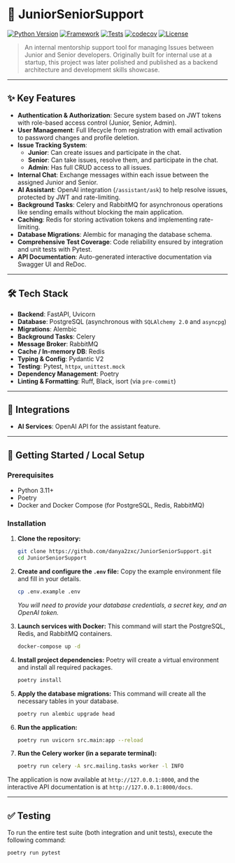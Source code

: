 # 🧠 JuniorSeniorSupport

[![Python Version](https://img.shields.io/badge/Python-3.11+-blue.svg)](https://www.python.org/downloads/)
[![Framework](https://img.shields.io/badge/Framework-FastAPI-green.svg)](https://fastapi.tiangolo.com/)
[![Tests](https://img.shields.io/badge/Tests-Pytest-informational.svg)](https://pytest.org/)
[![codecov](https://codecov.io/gh/danya2zxc/JuniorSeniorSupport/graph/badge.svg)](https://codecov.io/gh/danya2zxc/JuniorSeniorSupport)
[![License](https://img.shields.io/badge/License-MIT-yellow.svg)](LICENSE)


> An internal mentorship support tool for managing Issues between Junior and Senior developers. Originally built for internal use at a startup, this project was later polished and published as a backend architecture and development skills showcase.

---

## ✨ Key Features

- **Authentication & Authorization**: Secure system based on JWT tokens with role-based access control (Junior, Senior, Admin).
- **User Management**: Full lifecycle from registration with email activation to password changes and profile deletion.
- **Issue Tracking System**:
  - **Junior**: Can create issues and participate in the chat.
  - **Senior**: Can take issues, resolve them, and participate in the chat.
  - **Admin**: Has full CRUD access to all issues.
- **Internal Chat**: Exchange messages within each issue between the assigned Junior and Senior.
- **AI Assistant**: OpenAI integration (`/assistant/ask`) to help resolve issues, protected by JWT and rate-limiting.
- **Background Tasks**: Celery and RabbitMQ for asynchronous operations like sending emails without blocking the main application.
- **Caching**: Redis for storing activation tokens and implementing rate-limiting.
- **Database Migrations**: Alembic for managing the database schema.
- **Comprehensive Test Coverage**: Code reliability ensured by integration and unit tests with Pytest.
- **API Documentation**: Auto-generated interactive documentation via Swagger UI and ReDoc.

---

## 🛠️ Tech Stack

- **Backend**: FastAPI, Uvicorn
- **Database**: PostgreSQL (asynchronous with `SQLAlchemy 2.0` and `asyncpg`)
- **Migrations**: Alembic
- **Background Tasks**: Celery
- **Message Broker**: RabbitMQ
- **Cache / In-memory DB**: Redis
- **Typing & Config**: Pydantic V2
- **Testing**: Pytest, `httpx`, `unittest.mock`
- **Dependency Management**: Poetry
- **Linting & Formatting**: Ruff, Black, isort (via `pre-commit`)

---

## 🔌 Integrations

- **AI Services**: OpenAI API for the assistant feature.

---

## 🚀 Getting Started / Local Setup

### Prerequisites
- Python 3.11+
- Poetry
- Docker and Docker Compose (for PostgreSQL, Redis, RabbitMQ)

### Installation

1.  **Clone the repository:**
    ```bash
    git clone https://github.com/danya2zxc/JuniorSeniorSupport.git
    cd JuniorSeniorSupport
    ```

2.  **Create and configure the `.env` file:**
    Copy the example environment file and fill in your details.
    ```bash
    cp .env.example .env
    ```
    *You will need to provide your database credentials, a secret key, and an OpenAI token.*

3.  **Launch services with Docker:**
    This command will start the PostgreSQL, Redis, and RabbitMQ containers.
    ```bash
    docker-compose up -d
    ```

4.  **Install project dependencies:**
    Poetry will create a virtual environment and install all required packages.
    ```bash
    poetry install
    ```

5.  **Apply the database migrations:**
    This command will create all the necessary tables in your database.
    ```bash
    poetry run alembic upgrade head
    ```

6.  **Run the application:**
    ```bash
    poetry run uvicorn src.main:app --reload
    ```

7.  **Run the Celery worker (in a separate terminal):**
    ```bash
    poetry run celery -A src.mailing.tasks worker -l INFO
    ```

The application is now available at `http://127.0.0.1:8000`, and the interactive API documentation is at `http://127.0.0.1:8000/docs`.

---

## ✅ Testing

To run the entire test suite (both integration and unit tests), execute the following command:

```bash
poetry run pytest
```
